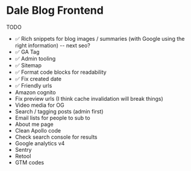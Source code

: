 # Dale Blog Frontend

TODO

- ✅ Rich snippets for blog images / summaries (with Google using the right information) -- next seo?
- ✅ GA Tag
- ✅ Admin tooling
- ✅ Sitemap
- ✅ Format code blocks for readability
- ✅ Fix created date
- ✅ Friendly urls
- Amazon cognito
- Fix preview urls (I think cache invalidation will break things)
- Video media for OG
- Search / tagging posts (admin first)
- Email lists for people to sub to
- About me page
- Clean Apollo code
- Check search console for results
- Google analytics v4
- Sentry
- Retool
- GTM codes
